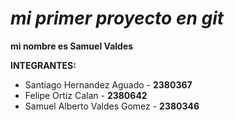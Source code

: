 # ***mi primer proyecto en git***
**mi nombre es Samuel Valdes**

**INTEGRANTES:**
 - Santiago Hernandez Aguado - **2380367**
 - Felipe Ortiz Calan - **2380642**
 - Samuel Alberto Valdes Gomez  - **2380346**
